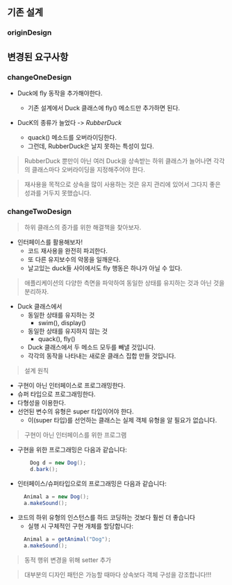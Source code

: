 ## 기존 설계
### originDesign

##   변경된 요구사항

### changeOneDesign

* Duck에 fly 동작을 추가해야한다.

  * 기존 설계에서 Duck 클래스에 fly() 메소드만 추가하면 된다.

* DucK의 종류가 늘었다 -> *RubberDuck*
  * quack() 메소드를 오버라이딩한다.
  * 그런데, RubberDuck은 날지 못하는 특성이 있다.

> RubberDuck 뿐만이 아닌 여러 Duck을 상속받는 하위 클래스가 늘어나면 각각의 클래스마다 오버라이딩을 지정해주어야 한다.

> 재사용을 목적으로 상속을 많이 사용하는 것은 유지 관리에 있어서 그다지 좋은 성과를 거두지 못했습니다.

### changeTwoDesign


> 하위 클래스의 증가를 위한 해결책을 찾아보자.

* 인터페이스를 활용해보자!
  * 코드 재사용을 완전히 파괴한다.
  * 또 다른 유지보수의 악몽을 일깨운다.
  * 날고있는 duck들 사이에서도 fly 행동은 하나가 아닐 수 있다.

> 애플리케이션의 다양한 측면을 파악하여 동일한 상태를 유지하는 것과 아닌 것을 분리하자.
* Duck 클래스에서 
  * 동일한 상태를 유지하는 것
    * swim(), display()
  * 동일한 상태를 유지하지 않는 것
    * quack(), fly()
  * Duck 클래스에서 두 메소드 모두를 빼낼 것입니다.
  * 각각의 동작을 나타내는 새로운 클래스 집합 만들 것입니다.
> 설계 원칙
* 구현이 아닌 인터페이스로 프로그래밍한다.
* 슈퍼 타입으로 프로그래밍한다.
* 다형성을 이용한다.
* 선언된 변수의 유형은 super 타입이어야 한다.
  * 이(super 타입)를 선언하는 클래스는 실제 객체 유형을 알 필요가 없습니다.
> 구현이 아닌 인터페이스를 위한 프로그램
* 구현을 위한 프로그래밍은 다음과 같습니다:
    ```java
        Dog d = new Dog();
        d.bark();
    ```
* 인터페이스/슈퍼타입으로의 프로그래밍은 다음과 같습니다:
  ```java
    Animal a = new Dog();
    a.makeSound();
  ```
* 코드의 하위 유형의 인스턴스를 하드 코딩하는 것보다 훨씬 더 좋습니다 
  * 실행 시 구체적인 구현 개체를 할당합니다:
  ```java
    Animal a = getAnimal("Dog");
    a.makeSound();
  ```

> 동적 행위 변경을 위해 setter 추가

> 대부분의 디자인 패턴은 가능할 때마다 상속보다 객체 구성을 강조합니다!!!